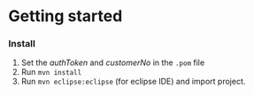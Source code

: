 Getting started
==================
### Install

1. Set the *authToken* and *customerNo* in the `.pom` file
2. Run `mvn install`
3. Run `mvn eclipse:eclipse` (for eclipse IDE) and import project.